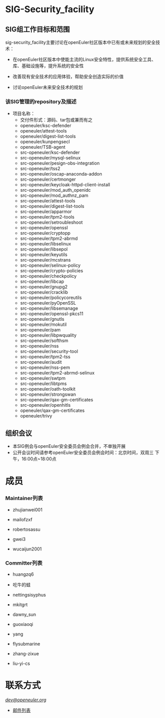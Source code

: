 # SIG-Security_facility

## SIG组工作目标和范围

sig-security_facility主要讨论在openEuler社区版本中已有或未来规划的安全技术：

- 在openEuler社区版本中使能主流的Linux安全特性，提供系统安全工具、库、基础设施等，提升系统的安全性

- 改善现有安全技术的应用体验，帮助安全创造实际的价值

- 讨论openEuler未来安全技术的规划


 ### 该SIG管理的repository及描述

- 项目名称：
  - 交付件形式：源码、tar包或兼而有之
   - openeuler/ksc-defender
   - openeuler/attest-tools
   - openeuler/digest-list-tools
   - openeuler/kunpengsecl
   - openeuler/TSB-agent
   - src-openeuler/ksc-defender
   - src-openeuler/mysql-selinux
   - src-openeuler/pesign-obs-integration
   - src-openeuler/tss2
   - src-openeuler/oscap-anaconda-addon
   - src-openeuler/certmonger
   - src-openeuler/keycloak-httpd-client-install
   - src-openeuler/mod_auth_openidc
   - src-openeuler/mod_authnz_pam
   - src-openeuler/attest-tools
   - src-openeuler/digest-list-tools
   - src-openeuler/apparmor
   - src-openeuler/tpm2-tools
   - src-openeuler/setroubleshoot
   - src-openeuler/openssl
   - src-openeuler/cryptopp
   - src-openeuler/tpm2-abrmd
   - src-openeuler/libselinux
   - src-openeuler/libsepol
   - src-openeuler/keyutils
   - src-openeuler/mcstrans
   - src-openeuler/selinux-policy
   - src-openeuler/crypto-policies
   - src-openeuler/checkpolicy
   - src-openeuler/libcap
   - src-openeuler/gnupg2
   - src-openeuler/cracklib
   - src-openeuler/policycoreutils
   - src-openeuler/pyOpenSSL
   - src-openeuler/libsemanage
   - src-openeuler/openssl-pkcs11
   - src-openeuler/gnutls
   - src-openeuler/mokutil
   - src-openeuler/pam
   - src-openeuler/libpwquality
   - src-openeuler/softhsm
   - src-openeuler/nss
   - src-openeuler/security-tool
   - src-openeuler/tpm2-tss
   - src-openeuler/audit
   - src-openeuler/nss-pem
   - src-openeuler/tpm2-abrmd-selinux
   - src-openeuler/swtpm
   - src-openeuler/libtpms
   - src-openeuler/oath-toolkit
   - src-openeuler/strongswan
   - src-openeuler/qax-gm-certificates
   - src-openeuler/openhitls
   - openeuler/qax-gm-certificates
   - openeuler/trivy


## 组织会议

- 本SIG例会与openEuler安全委员会例会合并，不单独开展
- 公开会议时间请参考openEuler安全委员会例会时间：北京时间，双周三 下午，16:00点~18:00点


# 成员

### Maintainer列表

- zhujianwei001

- mailofzxf

- robertosassu

- gwei3

- wucaijun2001


### Committer列表

- huangzq6

- 吃牛的蛙

- nettingsisyphus

- mkitgrt

- dawny_sun

- guoxiaoqi

- yang

- flysubmarine

- zhang-zixue

- liu-yi-cs


# 联系方式

*<dev@openeuler.org>*

- [邮件列表](mailto:dev@openeuler.org)
